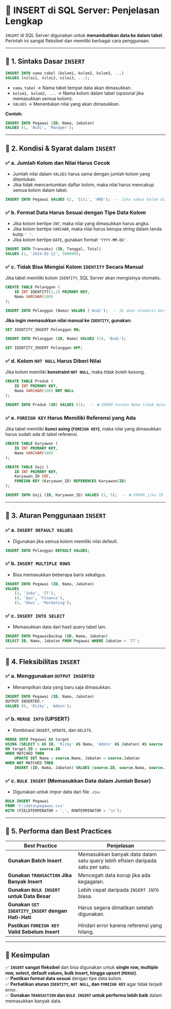 # **📌 INSERT di SQL Server: Penjelasan Lengkap**
`INSERT` di SQL Server digunakan untuk **menambahkan data ke dalam tabel**. Perintah ini sangat fleksibel dan memiliki berbagai cara penggunaan.

---

## **📝 1. Sintaks Dasar `INSERT`**
```sql
INSERT INTO nama_tabel (kolom1, kolom2, kolom3, ...)
VALUES (nilai1, nilai2, nilai3, ...);
```
- `nama_tabel` → Nama tabel tempat data akan dimasukkan.
- `kolom1, kolom2, ...` → Nama kolom dalam tabel (opsional jika memasukkan semua kolom).
- `VALUES` → Menentukan nilai yang akan dimasukkan.

**Contoh:**
```sql
INSERT INTO Pegawai (ID, Nama, Jabatan)
VALUES (1, 'Budi', 'Manager');
```

---

## **📌 2. Kondisi & Syarat dalam `INSERT`**
### **✅ a. Jumlah Kolom dan Nilai Harus Cocok**
- Jumlah nilai dalam `VALUES` harus sama dengan jumlah kolom yang ditentukan.
- Jika tidak mencantumkan daftar kolom, maka nilai harus mencakup semua kolom dalam tabel.

```sql
INSERT INTO Pegawai VALUES (2, 'Siti', 'HRD');  -- Jika semua kolom ditentukan
```

### **✅ b. Format Data Harus Sesuai dengan Tipe Data Kolom**
- Jika kolom bertipe `INT`, maka nilai yang dimasukkan harus angka.
- Jika kolom bertipe `VARCHAR`, maka nilai harus berupa string dalam tanda kutip `' '`.
- Jika kolom bertipe `DATE`, gunakan format `'YYYY-MM-DD'`.

```sql
INSERT INTO Transaksi (ID, Tanggal, Total)
VALUES (1, '2024-02-12', 500000);
```

### **✅ c. Tidak Bisa Mengisi Kolom `IDENTITY` Secara Manual**
Jika tabel memiliki kolom `IDENTITY`, SQL Server akan mengisinya otomatis.

```sql
CREATE TABLE Pelanggan (
    ID INT IDENTITY(1,1) PRIMARY KEY,
    Nama VARCHAR(100)
);

INSERT INTO Pelanggan (Nama) VALUES ('Andi');  -- ID akan otomatis bertambah
```

**Jika ingin memasukkan nilai manual ke `IDENTITY`, gunakan:**
```sql
SET IDENTITY_INSERT Pelanggan ON;

INSERT INTO Pelanggan (ID, Nama) VALUES (10, 'Budi');

SET IDENTITY_INSERT Pelanggan OFF;
```

### **✅ d. Kolom `NOT NULL` Harus Diberi Nilai**
Jika kolom memiliki **konstraint `NOT NULL`**, maka tidak boleh kosong.

```sql
CREATE TABLE Produk (
    ID INT PRIMARY KEY,
    Nama VARCHAR(100) NOT NULL
);

INSERT INTO Produk (ID) VALUES (1);  -- ❌ ERROR karena Nama tidak boleh NULL
```

### **✅ e. `FOREIGN KEY` Harus Memiliki Referensi yang Ada**
Jika tabel memiliki **kunci asing (`FOREIGN KEY`)**, maka nilai yang dimasukkan harus sudah ada di tabel referensi.

```sql
CREATE TABLE Karyawan (
    ID INT PRIMARY KEY,
    Nama VARCHAR(100)
);

CREATE TABLE Gaji (
    ID INT PRIMARY KEY,
    Karyawan_ID INT,
    FOREIGN KEY (Karyawan_ID) REFERENCES Karyawan(ID)
);

INSERT INTO Gaji (ID, Karyawan_ID) VALUES (1, 5);  -- ❌ ERROR jika ID 5 tidak ada di Karyawan
```

---

## **📌 3. Aturan Penggunaan `INSERT`**
### **✅ a. `INSERT DEFAULT VALUES`**
- Digunakan jika semua kolom memiliki nilai default.

```sql
INSERT INTO Pelanggan DEFAULT VALUES;
```

### **✅ b. `INSERT MULTIPLE ROWS`**
- Bisa memasukkan beberapa baris sekaligus.

```sql
INSERT INTO Pegawai (ID, Nama, Jabatan)
VALUES 
    (3, 'Joko', 'IT'),
    (4, 'Ayu', 'Finance'),
    (5, 'Dewi', 'Marketing');
```

### **✅ c. `INSERT INTO SELECT`**
- Memasukkan data dari hasil query tabel lain.

```sql
INSERT INTO PegawaiBackup (ID, Nama, Jabatan)
SELECT ID, Nama, Jabatan FROM Pegawai WHERE Jabatan = 'IT';
```

---

## **📌 4. Fleksibilitas `INSERT`**
### **✅ a. Menggunakan `OUTPUT INSERTED`**
- Menampilkan data yang baru saja dimasukkan.

```sql
INSERT INTO Pegawai (ID, Nama, Jabatan)
OUTPUT INSERTED.*
VALUES (6, 'Rizky', 'Admin');
```

### **✅ b. `MERGE INTO` (UPSERT)**
- Kombinasi `INSERT`, `UPDATE`, dan `DELETE`.

```sql
MERGE INTO Pegawai AS target
USING (SELECT 6 AS ID, 'Rizky' AS Nama, 'Admin' AS Jabatan) AS source
ON target.ID = source.ID
WHEN MATCHED THEN 
    UPDATE SET Nama = source.Nama, Jabatan = source.Jabatan
WHEN NOT MATCHED THEN 
    INSERT (ID, Nama, Jabatan) VALUES (source.ID, source.Nama, source.Jabatan);
```

### **✅ c. `BULK INSERT` (Memasukkan Data dalam Jumlah Besar)**
- Digunakan untuk impor data dari file `.csv`.

```sql
BULK INSERT Pegawai
FROM 'C:\data\pegawai.csv'
WITH (FIELDTERMINATOR = ',', ROWTERMINATOR = '\n');
```

---

## **📌 5. Performa dan Best Practices**
| **Best Practice**  | **Penjelasan** |
|----------------|----------------|
| **Gunakan Batch Insert** | Memasukkan banyak data dalam satu query lebih efisien daripada satu per satu. |
| **Gunakan `TRANSACTION` Jika Banyak Insert** | Mencegah data korup jika ada kegagalan. |
| **Gunakan `BULK INSERT` untuk Data Besar** | Lebih cepat daripada `INSERT INTO` biasa. |
| **Gunakan `SET IDENTITY_INSERT` dengan Hati-Hati** | Harus segera dimatikan setelah digunakan. |
| **Pastikan `FOREIGN KEY` Valid Sebelum Insert** | Hindari error karena referensi yang hilang. |

---

## **🚀 Kesimpulan**
✅ **`INSERT` sangat fleksibel** dan bisa digunakan untuk **single row, multiple row, select, default values, bulk insert, hingga upsert (`MERGE`)**.  
✅ **Pastikan format data sesuai** dengan tipe data kolom.  
✅ **Perhatikan aturan `IDENTITY`, `NOT NULL`, dan `FOREIGN KEY`** agar tidak terjadi error.  
✅ **Gunakan `TRANSACTION` dan `BULK INSERT` untuk performa lebih baik** dalam memasukkan banyak data.  
